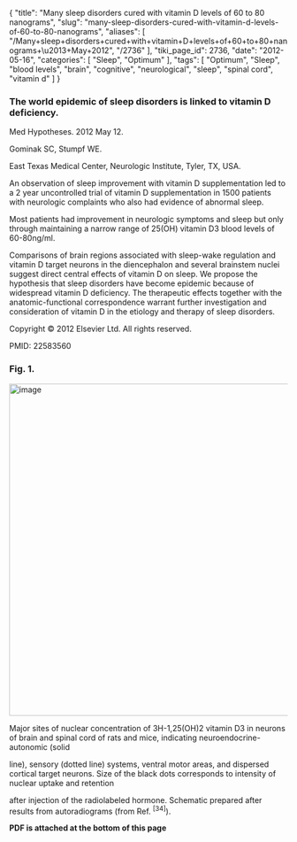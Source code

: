 {
    "title": "Many sleep disorders cured with vitamin D levels of 60 to 80 nanograms",
    "slug": "many-sleep-disorders-cured-with-vitamin-d-levels-of-60-to-80-nanograms",
    "aliases": [
        "/Many+sleep+disorders+cured+with+vitamin+D+levels+of+60+to+80+nanograms+\u2013+May+2012",
        "/2736"
    ],
    "tiki_page_id": 2736,
    "date": "2012-05-16",
    "categories": [
        "Sleep",
        "Optimum"
    ],
    "tags": [
        "Optimum",
        "Sleep",
        "blood levels",
        "brain",
        "cognitive",
        "neurological",
        "sleep",
        "spinal cord",
        "vitamin d"
    ]
}


### The world epidemic of sleep disorders is linked to vitamin D deficiency.

Med Hypotheses. 2012 May 12. 

Gominak SC, Stumpf WE.

East Texas Medical Center, Neurologic Institute, Tyler, TX, USA.

An observation of sleep improvement with vitamin D supplementation led to a 2 year uncontrolled trial of vitamin D supplementation in 1500 patients with neurologic complaints who also had evidence of abnormal sleep. 

Most patients had improvement in neurologic symptoms and sleep but only through maintaining a narrow range of 25(OH) vitamin D3 blood levels of 60-80ng/ml. 

Comparisons of brain regions associated with sleep-wake regulation and vitamin D target neurons in the diencephalon and several brainstem nuclei suggest direct central effects of vitamin D on sleep. We propose the hypothesis that sleep disorders have become epidemic because of widespread vitamin D deficiency. The therapeutic effects together with the anatomic-functional correspondence warrant further investigation and consideration of vitamin D in the etiology and therapy of sleep disorders.

Copyright © 2012 Elsevier Ltd. All rights reserved.

PMID: 22583560

### Fig. 1.

<img src="https://d378j1rmrlek7x.cloudfront.net/attachments/jpeg/gominak-2012.jpg" alt="image" width="600">

Major sites of nuclear concentration of 3H-1,25(OH)2 vitamin D3 in neurons of brain and spinal cord of rats and mice, indicating neuroendocrine-autonomic (solid

line), sensory (dotted line) systems, ventral motor areas, and dispersed cortical target neurons. Size of the black dots corresponds to intensity of nuclear uptake and retention

after injection of the radiolabeled hormone. Schematic prepared after results from autoradiograms (from Ref. <sup>[34]</sup>).

 **PDF is attached at the bottom of this page**
